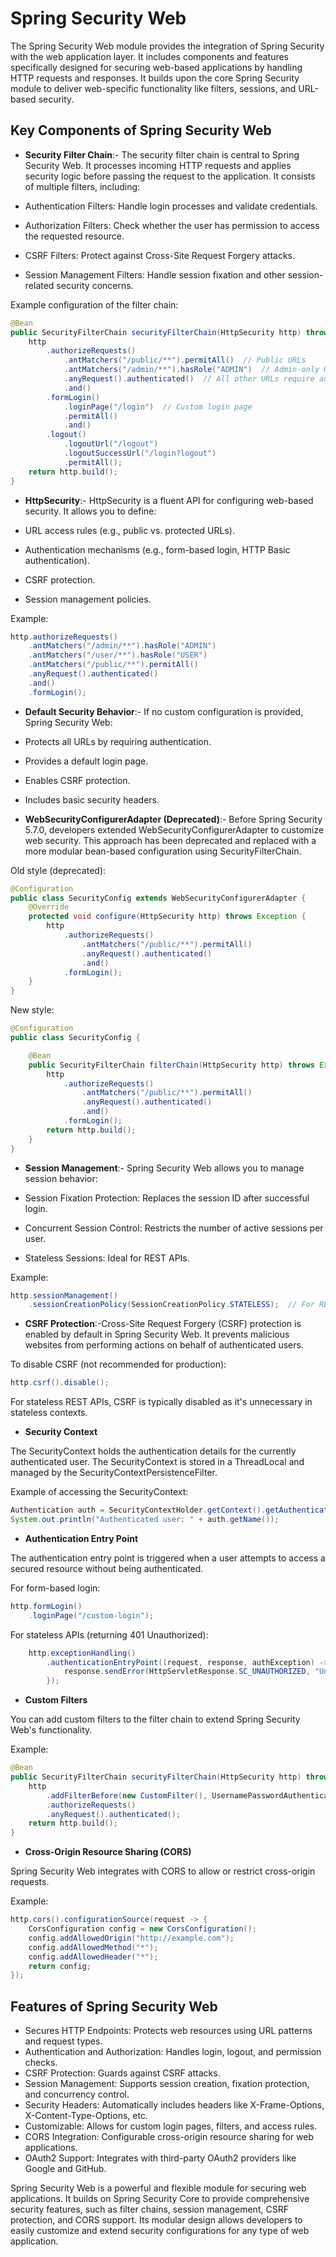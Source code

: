 # Spring Security Web

The Spring Security Web module provides the integration of Spring Security with the web application layer. It includes components and features specifically designed for securing web-based applications by handling HTTP requests and responses. It builds upon the core Spring Security module to deliver web-specific functionality like filters, sessions, and URL-based security.

## Key Components of Spring Security Web

- **Security Filter Chain**:- The security filter chain is central to Spring Security Web. It processes incoming HTTP requests and applies security logic before passing the request to the application.
It consists of multiple filters, including:

- Authentication Filters: Handle login processes and validate credentials.
- Authorization Filters: Check whether the user has permission to access the requested resource.
- CSRF Filters: Protect against Cross-Site Request Forgery attacks.
- Session Management Filters: Handle session fixation and other session-related security concerns.

Example configuration of the filter chain:

```java
@Bean
public SecurityFilterChain securityFilterChain(HttpSecurity http) throws Exception {
    http
        .authorizeRequests()
            .antMatchers("/public/**").permitAll()  // Public URLs
            .antMatchers("/admin/**").hasRole("ADMIN")  // Admin-only URLs
            .anyRequest().authenticated()  // All other URLs require authentication
            .and()
        .formLogin()
            .loginPage("/login")  // Custom login page
            .permitAll()
            .and()
        .logout()
            .logoutUrl("/logout")
            .logoutSuccessUrl("/login?logout")
            .permitAll();
    return http.build();
}
```

- **HttpSecurity**:- HttpSecurity is a fluent API for configuring web-based security. It allows you to define:

- URL access rules (e.g., public vs. protected URLs).
- Authentication mechanisms (e.g., form-based login, HTTP Basic authentication).
- CSRF protection.
- Session management policies.

Example:

```java
http.authorizeRequests()
    .antMatchers("/admin/**").hasRole("ADMIN")
    .antMatchers("/user/**").hasRole("USER")
    .antMatchers("/public/**").permitAll()
    .anyRequest().authenticated()
    .and()
    .formLogin();
```

- **Default Security Behavior**:- If no custom configuration is provided, Spring Security Web:

- Protects all URLs by requiring authentication.
- Provides a default login page.
- Enables CSRF protection.
- Includes basic security headers.

- **WebSecurityConfigurerAdapter (Deprecated)**:- Before Spring Security 5.7.0, developers extended WebSecurityConfigurerAdapter to customize web security. This approach has been deprecated and replaced with a more modular bean-based configuration using SecurityFilterChain.

Old style (deprecated):

```java
@Configuration
public class SecurityConfig extends WebSecurityConfigurerAdapter {
    @Override
    protected void configure(HttpSecurity http) throws Exception {
        http
            .authorizeRequests()
                .antMatchers("/public/**").permitAll()
                .anyRequest().authenticated()
                .and()
            .formLogin();
    }
}
```

New style:

```java
@Configuration
public class SecurityConfig {

    @Bean
    public SecurityFilterChain filterChain(HttpSecurity http) throws Exception {
        http
            .authorizeRequests()
                .antMatchers("/public/**").permitAll()
                .anyRequest().authenticated()
                .and()
            .formLogin();
        return http.build();
    }
}
```

- **Session Management**:- Spring Security Web allows you to manage session behavior:

- Session Fixation Protection: Replaces the session ID after successful login.
- Concurrent Session Control: Restricts the number of active sessions per user.
- Stateless Sessions: Ideal for REST APIs.

Example:

```java
http.sessionManagement()
    .sessionCreationPolicy(SessionCreationPolicy.STATELESS);  // For REST APIs
```

- **CSRF Protection**:-Cross-Site Request Forgery (CSRF) protection is enabled by default in Spring Security Web. It prevents malicious websites from performing actions on behalf of authenticated users.

To disable CSRF (not recommended for production):

```java
http.csrf().disable();
```

For stateless REST APIs, CSRF is typically disabled as it's unnecessary in stateless contexts.

- **Security Context**

The SecurityContext holds the authentication details for the currently authenticated user.
The SecurityContext is stored in a ThreadLocal and managed by the SecurityContextPersistenceFilter.

Example of accessing the SecurityContext:

```java
Authentication auth = SecurityContextHolder.getContext().getAuthentication();
System.out.println("Authenticated user: " + auth.getName());
```

- **Authentication Entry Point**

The authentication entry point is triggered when a user attempts to access a secured resource without being authenticated.

For form-based login:

```java
http.formLogin()
    .loginPage("/custom-login");
```

For stateless APIs (returning 401 Unauthorized):

```java
    http.exceptionHandling()
        .authenticationEntryPoint((request, response, authException) -> {
            response.sendError(HttpServletResponse.SC_UNAUTHORIZED, "Unauthorized");
        });
```

- **Custom Filters**

You can add custom filters to the filter chain to extend Spring Security Web's functionality.

Example:

```java
@Bean
public SecurityFilterChain securityFilterChain(HttpSecurity http) throws Exception {
    http
        .addFilterBefore(new CustomFilter(), UsernamePasswordAuthenticationFilter.class)
        .authorizeRequests()
        .anyRequest().authenticated();
    return http.build();
}
```

- **Cross-Origin Resource Sharing (CORS)**

Spring Security Web integrates with CORS to allow or restrict cross-origin requests.

Example:
  
```java
http.cors().configurationSource(request -> {
    CorsConfiguration config = new CorsConfiguration();
    config.addAllowedOrigin("http://example.com");
    config.addAllowedMethod("*");
    config.addAllowedHeader("*");
    return config;
});
```

## Features of Spring Security Web

- Secures HTTP Endpoints: Protects web resources using URL patterns and request types.
- Authentication and Authorization: Handles login, logout, and permission checks.
- CSRF Protection: Guards against CSRF attacks.
- Session Management: Supports session creation, fixation protection, and concurrency control.
- Security Headers: Automatically includes headers like X-Frame-Options, X-Content-Type-Options, etc.
- Customizable: Allows for custom login pages, filters, and access rules.
- CORS Integration: Configurable cross-origin resource sharing for web applications.
- OAuth2 Support: Integrates with third-party OAuth2 providers like Google and GitHub.

Spring Security Web is a powerful and flexible module for securing web applications. It builds on Spring Security Core to provide comprehensive security features, such as filter chains, session management, CSRF protection, and CORS support. Its modular design allows developers to easily customize and extend security configurations for any type of web application.

